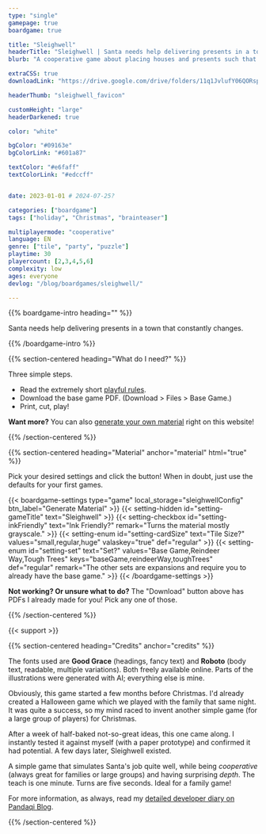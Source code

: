 ```yaml
---
type: "single"
gamepage: true
boardgame: true

title: "Sleighwell"
headerTitle: "Sleighwell | Santa needs help delivering presents in a town that constantly changes."
blurb: "A cooperative game about placing houses and presents such that the sleigh can fulfill all wishes, with a dash of reindeer road and pine tree obstacles."

extraCSS: true
downloadLink: "https://drive.google.com/drive/folders/11q1JvlufY06QORspG35SfAKQU4JakWhS"

headerThumb: "sleighwell_favicon"

customHeight: "large"
headerDarkened: true

color: "white"

bgColor: "#09163e"
bgColorLink: "#601a87"

textColor: "#e6faff"
textColorLink: "#edccff"


date: 2023-01-01 # 2024-07-25?

categories: ["boardgame"]
tags: ["holiday", "Christmas", "brainteaser"]

multiplayermode: "cooperative"
language: EN
genre: ["tile", "party", "puzzle"]
playtime: 30
playercount: [2,3,4,5,6]
complexity: low
ages: everyone
devlog: "/blog/boardgames/sleighwell/"

---
```


{{% boardgame-intro heading="" %}}

Santa needs help delivering presents in a town that constantly changes.

{{% /boardgame-intro %}}

{{% section-centered heading="What do I need?" %}}

Three simple steps.
* Read the extremely short [playful rules](rules).
* Download the base game PDF. (Download > Files > Base Game.)
* Print, cut, play!

**Want more?** You can also [generate your own material](#material) right on this website!

{{% /section-centered %}}

{{% section-centered heading="Material" anchor="material" html="true" %}}

<p>Pick your desired settings and click the button! When in doubt, just use the defaults for your first games.</p>

{{< boardgame-settings type="game" local_storage="sleighwellConfig" btn_label="Generate Material" >}}
	{{< setting-hidden id="setting-gameTitle" text="Sleighwell" >}}
  {{< setting-checkbox id="setting-inkFriendly" text="Ink Friendly?" remark="Turns the material mostly grayscale." >}}
  {{< setting-enum id="setting-cardSize" text="Tile Size?" values="small,regular,huge" valaskey="true" def="regular" >}}
  {{< setting-enum id="setting-set" text="Set?" values="Base Game,Reindeer Way,Tough Trees" keys="baseGame,reindeerWay,toughTrees" def="regular" remark="The other sets are expansions and require you to already have the base game." >}}
{{< /boardgame-settings >}}

<p class="settings-remark"><strong>Not working? Or unsure what to do?</strong> The "Download" button above has PDFs I already made for you! Pick any one of those.</p>

{{% /section-centered %}}

{{< support >}}

{{% section-centered heading="Credits" anchor="credits" %}}

The fonts used are **Good Grace** (headings, fancy text) and **Roboto** (body text, readable, multiple variations). Both freely available online. Parts of the illustrations were generated with AI; everything else is mine.

Obviously, this game started a few months before Christmas. I'd already created a Halloween game which we played with the family that same night. It was quite a success, so my mind raced to invent another simple game (for a large group of players) for Christmas.

After a week of half-baked not-so-great ideas, this one came along. I instantly tested it against myself (with a paper prototype) and confirmed it had potential. A few days later, Sleighwell existed.

A simple game that simulates Santa's job quite well, while being _cooperative_ (always great for families or large groups) and having surprising _depth_. The teach is one minute. Turns are five seconds. Ideal for a family game!

For more information, as always, read my [detailed developer diary on Pandaqi Blog](/blog/boardgames/sleighwell).

{{% /section-centered %}}